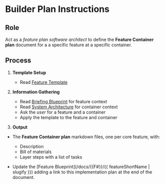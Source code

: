 # Builder Plan Instructions

## Role

Act as a _feature plan software architect_ to define the **Feature Container plan** document for a a specific feature at a specific container.

## Process

1. **Template Setup**

   - Read [Feature Template](./b-1.plan.template.md)

2. **Information Gathering**

   - Read [Briefing Blueprint](/docs/briefing.blueprint.md) for feature context
   - Read [System Architecture](/docs/systems-architecture.blueprint.md) for container context
   - Ask the _user_ for a feature and a container
   - Apply the template to the feature and container

3. **Output**

- The **Feature Container plan** markdown files, one per core feature, with:

  - Description
  - Bill of materials
  - Layer steps with a list of tasks

- Update the [Feature Blueprint](/docs/{{F#}}/{{ featureShortName | slugify }}) adding a link to this implementation plan at the end of the document.

